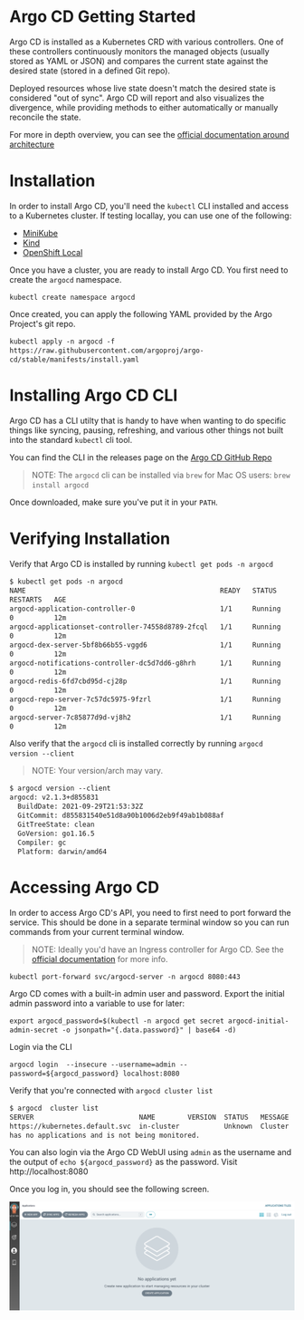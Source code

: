 # Argo CD Getting Started

Argo CD is installed as a Kubernetes CRD with various controllers. One of these controllers continuously monitors the managed objects (usually stored as YAML or JSON) and compares the current state against the desired state (stored in a defined Git repo).

Deployed resources whose live state doesn't match the desired state is considered "out of sync". Argo CD will report and also visualizes the divergence, while providing methods to either automatically or manually reconcile the state.

For more in depth overview, you can see the [official documentation around architecture](https://argo-cd.readthedocs.io/en/stable/operator-manual/architecture/)

# Installation

In order to install Argo CD, you'll need the `kubectl` CLI installed and access to a Kubernetes cluster. If testing locallay, you can use one of the following:

* [MiniKube](https://minikube.sigs.k8s.io/docs/start/)
* [Kind](https://kind.sigs.k8s.io/)
* [OpenShift Local](https://developers.redhat.com/products/openshift-local/overview)

Once you have a cluster, you are ready to install Argo CD. You first need to create the `argocd` namespace.

```
kubectl create namespace argocd
```

Once created, you can apply the following YAML provided by the Argo Project's git repo.

```
kubectl apply -n argocd -f https://raw.githubusercontent.com/argoproj/argo-cd/stable/manifests/install.yaml
```

# Installing Argo CD CLI

Argo CD has a CLI utilty that is handy to have when wanting to do specific things like syncing, pausing, refreshing, and various other things not built into the standard `kubectl` cli tool. 

You can find the CLI in the releases page on the [Argo CD GitHub Repo](https://github.com/argoproj/argo-cd/releases)

> NOTE: The `argocd` cli can be installed via `brew` for Mac OS users: `brew install argocd`

Once downloaded, make sure you've put it in your `PATH`.

# Verifying Installation

Verify that Argo CD is installed by running `kubectl get pods -n argocd`

```
$ kubectl get pods -n argocd
NAME                                                READY   STATUS    RESTARTS   AGE
argocd-application-controller-0                     1/1     Running   0          12m
argocd-applicationset-controller-74558d8789-2fcql   1/1     Running   0          12m
argocd-dex-server-5bf8b66b55-vggd6                  1/1     Running   0          12m
argocd-notifications-controller-dc5d7dd6-g8hrh      1/1     Running   0          12m
argocd-redis-6fd7cbd95d-cj28p                       1/1     Running   0          12m
argocd-repo-server-7c57dc5975-9fzrl                 1/1     Running   0          12m
argocd-server-7c85877d9d-vj8h2                      1/1     Running   0          12m
```

Also verify that the `argocd` cli is installed correctly by running `argocd version --client`

> NOTE: Your version/arch may vary.

```
$ argocd version --client
argocd: v2.1.3+d855831
  BuildDate: 2021-09-29T21:53:32Z
  GitCommit: d855831540e51d8a90b1006d2eb9f49ab1b088af
  GitTreeState: clean
  GoVersion: go1.16.5
  Compiler: gc
  Platform: darwin/amd64
```

# Accessing Argo CD

In order to access Argo CD's API, you need to first need to port forward the service. This should be done in a separate terminal window so you can run commands from your current terminal window.

> NOTE: Ideally you'd have an Ingress controller for Argo CD. See the [official documentation](https://argo-cd.readthedocs.io/en/stable/operator-manual/ingress/) for more info.

```
kubectl port-forward svc/argocd-server -n argocd 8080:443
```

Argo CD comes with a built-in admin user and password. Export the initial admin password into a variable to use for later:

```
export argocd_password=$(kubectl -n argocd get secret argocd-initial-admin-secret -o jsonpath="{.data.password}" | base64 -d)
```

Login via the CLI

```
argocd login  --insecure --username=admin --password=${argocd_password} localhost:8080
```

Verify that you're connected with `argocd cluster list`

```
$ argocd  cluster list
SERVER                          NAME        VERSION  STATUS   MESSAGE
https://kubernetes.default.svc  in-cluster           Unknown  Cluster has no applications and is not being monitored.
```

You can also login via the Argo CD WebUI using `admin` as the username and the output of `echo ${argocd_password}` as the password. Visit http://localhost:8080

Once you log in, you should see the following screen.

![argocdwebui](img/argocdwebui.png)
